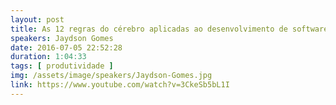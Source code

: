 ```yaml
---
layout: post
title: As 12 regras do cérebro aplicadas ao desenvolvimento de software
speakers: Jaydson Gomes
date: 2016-07-05 22:52:28
duration: 1:04:33
tags: [ produtividade ]
img: /assets/image/speakers/Jaydson-Gomes.jpg
link: https://www.youtube.com/watch?v=3CkeSb5bL1I
---
```

